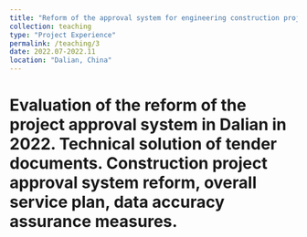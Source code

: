 ```yaml
---
title: "Reform of the approval system for engineering construction projects in Dalian"
collection: teaching
type: "Project Experience"
permalink: /teaching/3
date: 2022.07-2022.11
location: "Dalian, China"
---
```

Evaluation of the reform of the project approval system in Dalian in 2022. Technical solution of tender documents. Construction 
project approval system reform, overall service plan, data accuracy assurance measures.
======


